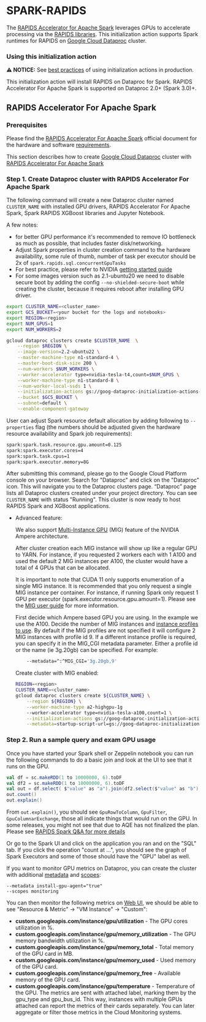 # SPARK-RAPIDS

The [RAPIDS Accelerator for Apache Spark](https://nvidia.github.io/spark-rapids/) leverages GPUs
to accelerate processing via the [RAPIDS libraries](http://rapids.ai). This initialization
action supports Spark runtimes for RAPIDS on
[Google Cloud Dataproc](https://cloud.google.com/dataproc) cluster.

### Using this initialization action

**:warning: NOTICE:** See
[best practices](/README.md#how-initialization-actions-are-used) of using
initialization actions in production.

This initialization action will install RAPIDS on Dataproc for Spark.
RAPIDS Accelerator For Apache Spark is supported on Dataproc 2.0+ (Spark 3.0)+.

## RAPIDS Accelerator For Apache Spark

### Prerequisites
Please find the [RAPIDS Accelerator For Apache Spark](https://nvidia.github.io/spark-rapids/) 
official document for the hardware and software [requirements](https://nvidia.github.io/spark-rapids/docs/download.html).

This section describes how to create
[Google Cloud Dataproc](https://cloud.google.com/dataproc) cluster with
[RAPIDS Accelerator For Apache Spark](https://github.com/NVIDIA/spark-rapids)

### Step 1. Create Dataproc cluster with RAPIDS Accelerator For Apache Spark

The following command will create a new Dataproc cluster named `CLUSTER_NAME`
with installed GPU drivers, RAPIDS Accelerator For Apache Spark, Spark RAPIDS XGBoost
libraries and Jupyter Notebook.

A few notes:

*   for better GPU performance it's recommended to remove IO bottleneck as much
    as possible, that includes faster disk/networking.
*   Adjust Spark properties in cluster creation command to the hardware
    availability, some rule of thumb, number of task per executor should be 2x of
    `spark.rapids.sql.concurrentGpuTasks`
*   For best practice, please refer to NVIDIA
    [getting started guide](https://nvidia.github.io/spark-rapids/)
*   For some images version such as 2.1-ubuntu20 we need to disable secure boot by adding
    the config `--no-shielded-secure-boot` while creating the cluster, because it requires 
    reboot after installing GPU driver.

```bash
export CLUSTER_NAME=<cluster_name>
export GCS_BUCKET=<your bucket for the logs and notebooks>
export REGION=<region>
export NUM_GPUS=1
export NUM_WORKERS=2

gcloud dataproc clusters create $CLUSTER_NAME  \
    --region $REGION \
    --image-version=2.2-ubuntu22 \
    --master-machine-type n1-standard-4 \
    --master-boot-disk-size 200 \
    --num-workers $NUM_WORKERS \
    --worker-accelerator type=nvidia-tesla-t4,count=$NUM_GPUS \
    --worker-machine-type n1-standard-8 \
    --num-worker-local-ssds 1 \
    --initialization-actions gs://goog-dataproc-initialization-actions-${REGION}/spark-rapids/spark-rapids.sh \
    --bucket $GCS_BUCKET \
    --subnet=default \
    --enable-component-gateway
```

User can adjust Spark resource default allocation by adding following to
`--properties` flag (the numbers should be adjusted given the hardware resource
availability and Spark job requirements):

```bash
spark:spark.task.resource.gpu.amount=0.125
spark:spark.executor.cores=4
spark:spark.task.cpus=1
spark:spark.executor.memory=8G
```

After submitting this command, please go to the Google Cloud Platform console on
your browser. Search for "Dataproc" and click on the "Dataproc" icon. This will
navigate you to the Dataproc clusters page. “Dataproc” page lists all Dataproc
clusters created under your project directory. You can see `CLUSTER_NAME` with
status "Running". This cluster is now ready to host RAPIDS Spark and XGBoost
applications.

* Advanced feature:

  We also support [Multi-Instance GPU](https://www.nvidia.com/en-gb/technologies/multi-instance-gpu/) (MIG) feature of the NVIDIA Ampere architecture. 

  After cluster creation each MIG instance will show up like a regular GPU to YARN. For instance, if you requested
2 workers each with 1 A100 and used the default 2 MIG instances per A100, the cluster would have a total of 4 GPUs
that can be allocated.

  It is important to note that CUDA 11 only supports enumeration of a single MIG instance. It is recommended that you
only request a single MIG instance per container. For instance, if running Spark only request
1 GPU per executor (spark.executor.resource.gpu.amount=1). Please see the
[MIG user guide](https://docs.nvidia.com/datacenter/tesla/mig-user-guide/) for more information.

  First decide which Ampere based GPU you are using. In the example we use the A100.
Decide the number of MIG instances and [instance profiles to use](https://docs.nvidia.com/datacenter/tesla/mig-user-guide/#lgi).
By default if the MIG profiles are not specified it will configure 2 MIG instances with profile id 9. If
a different instance profile is required, you can specify it in the MIG_CGI metadata parameter. Either a
profile id or the name (ie 3g.20gb) can be specified. For example:

    ```bash
        --metadata=^:^MIG_CGI='3g.20gb,9'
    ```
  Create cluster with MIG enabled:
    
    ```bash
    REGION=<region>
    CLUSTER_NAME=<cluster_name>
    gcloud dataproc clusters create ${CLUSTER_NAME} \
        --region ${REGION} \
        --worker-machine-type a2-highgpu-1g
        --worker-accelerator type=nvidia-tesla-a100,count=1 \
        --initialization-actions gs://goog-dataproc-initialization-actions-${REGION}/spark-rapids/spark-rapids.sh \
        --metadata=startup-script-url=gs://goog-dataproc-initialization-actions-${REGION}/spark-rapids/mig.sh
    ```

### Step 2. Run a sample query and exam GPU usage

Once you have started your Spark shell or Zeppelin notebook you can run the
following commands to do a basic join and look at the UI to see that it runs on
the GPU.

```scala
val df = sc.makeRDD(1 to 10000000, 6).toDF
val df2 = sc.makeRDD(1 to 10000000, 6).toDF
val out = df.select( $"value" as "a").join(df2.select($"value" as "b"), $"a" === $"b")
out.count()
out.explain()
```

From `out.explain()`, you should see `GpuRowToColumn`, `GpuFilter`,
`GpuColumnarExchange`, those all indicate things that would run on the GPU.
In some releases, you might not see that due to AQE has not finalized the plan. Please see
[RAPIDS Spark Q&A for more details](https://nvidia.github.io/spark-rapids/docs/FAQ.html#is-adaptive-query-execution-aqe-supported)

Or go to the Spark UI and click on the application you ran and on the "SQL" tab.
If you click the operation "count at ...", you should see the graph of Spark
Executors and some of those should have the "GPU" label as well.

If you want to monitor GPU metrics on Dataproc, you can create the cluster with additional
[metadata](https://cloud.google.com/dataproc/docs/concepts/configuring-clusters/metadata) and
[scopes](https://cloud.google.com/sdk/gcloud/reference/dataproc/clusters/create#--scopes):
```
--metadata install-gpu-agent="true"
--scopes monitoring
```
You can then monitor the following metrics on [Web UI](https://console.cloud.google.com/monitoring/metrics-explorer),
we should be able to see "Resource & Metric" -> "VM Instance" -> "Custom":
* **custom.googleapis.com/instance/gpu/utilization** - The GPU cores utilization in %.
* **custom.googleapis.com/instance/gpu/memory_utilization** - The GPU memory bandwidth utilization in %.
* **custom.googleapis.com/instance/gpu/memory_total** - Total memory of the GPU card in MB.
* **custom.googleapis.com/instance/gpu/memory_used** - Used memory of the GPU card.
* **custom.googleapis.com/instance/gpu/memory_free** - Available memory of the GPU card.
* **custom.googleapis.com/instance/gpu/temperature** - Temperature of the GPU.
The metrics are sent with attached label, marking them by the gpu_type and gpu_bus_id.
This way, instances with multiple GPUs attached can report the metrics of their cards separately.
You can later aggregate or filter those metrics in the Cloud Monitoring systems.
